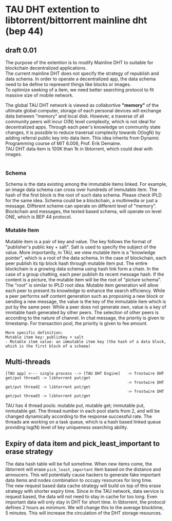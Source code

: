# TAU DHT extention to libtorrent/bittorrent mainline dht (bep 44)
## draft 0.01
The purpose of the extention is to modify Mainline DHT to suitable for blockchain decentralized applications. <br>
The current mainline DHT does not specify the strategy of republish and data schema. In order to operate a decentralized app, the data schema need to be define to represent things like blocks or images. <br>
To optimize seeking of a item, we need better searching protocol to fit massive size of mobile network.  <br>

The global TAU DHT network is viewed as collabortive **"memory"** of the ultimate global computer, storage of each personal devices will exchange data between "memory" and local disk. However, a traverse of all community peers will incur O(N) level complexity, which is not ideal for decentralized apps. Through each peer's knowledge on community state changes, it is possible to reduce traversal complexity towards O(logN) by adding referral public key into data item.  This idea inherits from Dynamic Programming course of MIT 6.006, Prof. Erik Demaine.
<br>
TAU DHT data item is 100K than 1k in libtorrent, which could deal with images.  
<br>

### Schema
Schema is the data existing among the immutable items linked. For example, an image data schema can cross over hundreds of immutable item. The hash of the first block is the root of such data schema. Please check IPLD for the same idea.
Schema could be a blockchain, a multimedia or just a message. 
Different scheme can operate on different level of "memory". Blockchain and messages, the texted based schema, will operate on level ONE, which is BEP 44 protocol. 
### Mutable Item
Mutable item is a pair of key and value. The key follows the format of "publisher's public key + salt". Salt is used to specify the subject of the value. More importantly, in TAU, we view mutable item is a "knowledge pointer", which is a root of the data schema. 
In the case of blockchain, each peer publish its tip block hash through mutable item put. The entire blockchain is a growing data schema using hash link form a chain. In the case of a group chatting, each peer publish its recent message hash. If the content is a picture, the mutable item will be the root of "picture schema". The "root" is similar to IPLD root idea. 
Mutable item generation will allow each peer to present its knowledge to enhance the search efficiency.
While a peer performs self content generation such as proposinig a new block or sending a new message, the value is the key of the immutable item which is put by the same peer. 
While a peer does not generate own, value is a key of immtable hash generated by other peers. The selection of other peers is according to the nature of channel. In chat message, the priority is given to timestamp. For transaction pool, the priority is given to fee amount.
```
More specific definition: 
Mutable item key: publicKey + salt
- Mutable item value: an immutable item key (the hash of a data block, which is the first block of a schema)
```
## Multi-threads
```
[TAU app] <--- single process --> [TAU DHT Engine]   -> frostwire DHT get/put thread1 -> libtorrent put/get
                                                     -> frostwire DHT get/put thread2 -> libtorrent put/get
                                                     -> frostwire DHT get/put thread3 -> libtorrent put/get
```
TAU has 4 thread pools: mutable put, mutable get; immutable put, immutable get. The thread number in each pool starts from 2, and will be changed dynamically according to the response successful rate. The threads are working on a task queue, which is a hash based linked queue providing log(N) level of key uniqueness searching ability. 

## Expiry of data item and pick_least_important to erase strategy
The data hash table will be full sometime. When new items come, the libtorrent will erase `pick_least_important` item based on the distance and annoucers. This will potentially cause hackers to generate fake important data items and nodes combination to occupy resources for long time. <br>
The new request based data cache strategy will build on top of this erase strategy with shorter expiry time. Since in the TAU network, data service is request based, the data will not need to stay in cache for too long. Even important data will only stay in DHT for short time. In libtorrent, the protocol defines 2 hours as minimum. We will change this to the average blocktime, 5 minutes. This will increase the circulation of the DHT storage resources. 
